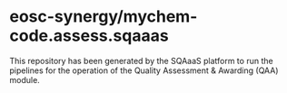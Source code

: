<!--
SPDX-FileCopyrightText: Copyright contributors to the Software Quality Assurance as a Service (SQAaaS) project <sqaaas@ibergrid.eu>

SPDX-License-Identifier: GPL-3.0-only
-->

# eosc-synergy/mychem-code.assess.sqaaas
This repository has been generated by the SQAaaS platform to run the pipelines
for the operation of the
Quality Assessment & Awarding (QAA)
module.